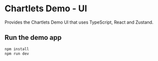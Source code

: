 # Chartlets Demo - UI

Provides the Chartlets Demo UI that uses TypeScript, React and Zustand.

## Run the demo app

``` bash
npm install
npm run dev
```
